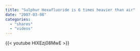 ```yaml
---
title: "Sulphur Hexafluoride is 6 times heavier than air"
date: "2007-03-08"
categories:
  - "shares"
  - "videos"
---
```


{{< youtube HIXEzj08MwE >}}
